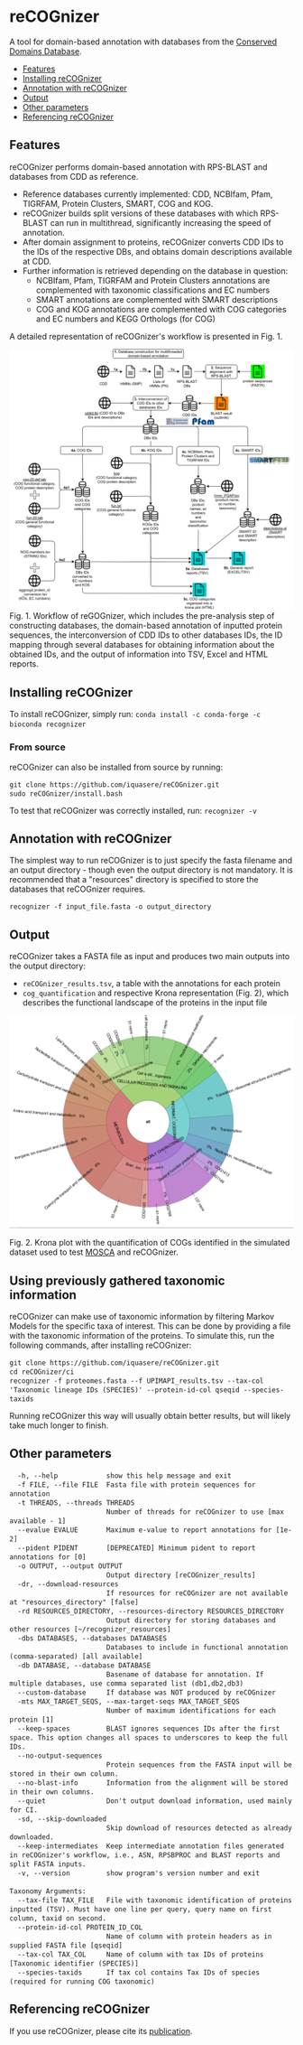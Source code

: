 # reCOGnizer

A tool for domain-based annotation with databases from the [Conserved Domains Database](https://www.ncbi.nlm.nih.gov/Structure/cdd/cdd.shtml).

* [Features](https://github.com/iquasere/reCOGnizer#features)
* [Installing reCOGnizer](https://github.com/iquasere/reCOGnizer#installing-recognizer)
* [Annotation with reCOGnizer](https://github.com/iquasere/reCOGnizer#annotation-with-recognizer)
* [Output](https://github.com/iquasere/reCOGnizer#output)
* [Other parameters](https://github.com/iquasere/reCOGnizer#other-parameters)
* [Referencing reCOGnizer](https://github.com/iquasere/reCOGnizer#referencing-recognizer)


## Features

reCOGnizer performs domain-based annotation with RPS-BLAST and databases from CDD as reference.
* Reference databases currently implemented: CDD, NCBIfam, Pfam, TIGRFAM, Protein Clusters, SMART, COG and KOG.
* reCOGnizer builds split versions of these databases with which RPS-BLAST can run in multithread, significantly increasing the speed of annotation.
* After domain assignment to proteins, reCOGnizer converts CDD IDs to the IDs of the respective DBs, and obtains domain descriptions available at CDD.
* Further information is retrieved depending on the database in question:
    * NCBIfam, Pfam, TIGRFAM and Protein Clusters annotations are complemented with taxonomic classifications and EC numbers
    * SMART annotations are complemented with SMART descriptions
    * COG and KOG annotations are complemented with COG categories and EC numbers and KEGG Orthologs (for COG)

A detailed representation of reCOGnizer's workflow is presented in Fig. 1.

![ScreenShot](recognizer_workflow.jpg)
Fig. 1. Workflow of reGOGnizer, which includes the pre-analysis step of constructing databases, the domain-based annotation of inputted protein sequences, the interconversion of CDD IDs to other databases IDs, the ID mapping through several databases for obtaining information about the obtained IDs, and the output of information into TSV, Excel and HTML reports.

## Installing reCOGnizer

To install reCOGnizer, simply run: ```conda install -c conda-forge -c bioconda recognizer```

### From source

reCOGnizer can also be installed from source by running:
```
git clone https://github.com/iquasere/reCOGnizer.git
sudo reCOGnizer/install.bash
```

To test that reCOGnizer was correctly installed, run: ```recognizer -v```

## Annotation with reCOGnizer

The simplest way to run reCOGnizer is to just specify the fasta filename and an output directory - though even the output directory is not mandatory. It is recommended that a "resources" directory is specified to store the databases that reCOGnizer requires.
```
recognizer -f input_file.fasta -o output_directory
```

## Output

reCOGnizer takes a FASTA file as input and produces two main outputs into the output directory:
* ```reCOGnizer_results.tsv```, a table with the annotations for each protein
* ```cog_quantification``` and respective Krona representation (Fig. 2), which describes the functional landscape of the proteins in the input file

[![Image Alt Text](krona_plot.png)](https://iquasere.github.io/reCOGnizer)

Fig. 2. Krona plot with the quantification of COGs identified in the simulated dataset used to test [MOSCA](https://github.com/iquasere/MOSCA) and reCOGnizer.

## Using previously gathered taxonomic information

reCOGnizer can make use of taxonomic information by filtering Markov Models for the specific taxa of interest. 
This can be done by providing a file with the taxonomic information of the proteins.
To simulate this, run the following commands, after installing reCOGnizer:
```
git clone https://github.com/iquasere/reCOGnizer.git
cd reCOGnizer/ci
recognizer -f proteomes.fasta --f UPIMAPI_results.tsv --tax-col 'Taxonomic lineage IDs (SPECIES)' --protein-id-col qseqid --species-taxids
```
Running reCOGnizer this way will usually obtain better results, but will likely take much longer to finish.

## Other parameters

```
  -h, --help            show this help message and exit
  -f FILE, --file FILE  Fasta file with protein sequences for annotation
  -t THREADS, --threads THREADS
                        Number of threads for reCOGnizer to use [max available - 1]
  --evalue EVALUE       Maximum e-value to report annotations for [1e-2]
  --pident PIDENT       [DEPRECATED] Minimum pident to report annotations for [0]
  -o OUTPUT, --output OUTPUT
                        Output directory [reCOGnizer_results]
  -dr, --download-resources
                        If resources for reCOGnizer are not available at "resources_directory" [false]
  -rd RESOURCES_DIRECTORY, --resources-directory RESOURCES_DIRECTORY
                        Output directory for storing databases and other resources [~/recognizer_resources]
  -dbs DATABASES, --databases DATABASES
                        Databases to include in functional annotation (comma-separated) [all available]
  -db DATABASE, --database DATABASE
                        Basename of database for annotation. If multiple databases, use comma separated list (db1,db2,db3)
  --custom-database     If database was NOT produced by reCOGnizer
  -mts MAX_TARGET_SEQS, --max-target-seqs MAX_TARGET_SEQS
                        Number of maximum identifications for each protein [1]
  --keep-spaces         BLAST ignores sequences IDs after the first space. This option changes all spaces to underscores to keep the full IDs.
  --no-output-sequences
                        Protein sequences from the FASTA input will be stored in their own column.
  --no-blast-info       Information from the alignment will be stored in their own columns.
  --quiet               Don't output download information, used mainly for CI.
  -sd, --skip-downloaded
                        Skip download of resources detected as already downloaded.
  --keep-intermediates  Keep intermediate annotation files generated in reCOGnizer's workflow, i.e., ASN, RPSBPROC and BLAST reports and split FASTA inputs.
  -v, --version         show program's version number and exit

Taxonomy Arguments:
  --tax-file TAX_FILE   File with taxonomic identification of proteins inputted (TSV). Must have one line per query, query name on first column, taxid on second.
  --protein-id-col PROTEIN_ID_COL
                        Name of column with protein headers as in supplied FASTA file [qseqid]
  --tax-col TAX_COL     Name of column with tax IDs of proteins [Taxonomic identifier (SPECIES)]
  --species-taxids      If tax col contains Tax IDs of species (required for running COG taxonomic)
```

## Referencing reCOGnizer

If you use reCOGnizer, please cite its [publication](https://www.sciencedirect.com/science/article/pii/S2001037022001179).
